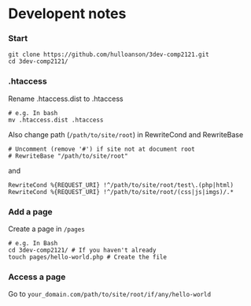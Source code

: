 # Developent notes

### Start
    git clone https://github.com/hulloanson/3dev-comp2121.git
    cd 3dev-comp2121/

### .htaccess
Rename .htaccess.dist to .htaccess

    # e.g. In bash
    mv .htaccess.dist .htaccess 
    
Also change path (`/path/to/site/root`) in RewriteCond and RewriteBase
    
    # Uncomment (remove '#') if site not at document root
    # RewriteBase "/path/to/site/root"

and 

    RewriteCond %{REQUEST_URI} !^/path/to/site/root/test\.(php|html)
    RewriteCond %{REQUEST_URI} !^/path/to/site/root/(css|js|imgs)/.*

### Add a page
Create a page in `/pages`
    
    # e.g. In Bash
    cd 3dev-comp2121/ # If you haven't already
    touch pages/hello-world.php # Create the file
    
### Access a page
Go to `your_domain.com/path/to/site/root/if/any/hello-world`
